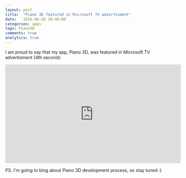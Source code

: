 ```yaml
---
layout: post
title:  "Piano 3D featured in Microsoft TV advertisment"
date:   2016-06-28 10:40:00
categories: apps
tags: Piano3D
comments: true
analytics: true
---
```


I am proud to say that my app, Piano 3D, was featured in Microsoft TV advertisment (4th second):
<iframe width="560" height="315" src="https://www.youtube.com/embed/TMATD2qk564" frameborder="0" allowfullscreen></iframe>

PS. I'm going to blog about Piano 3D development process, so stay tuned :)